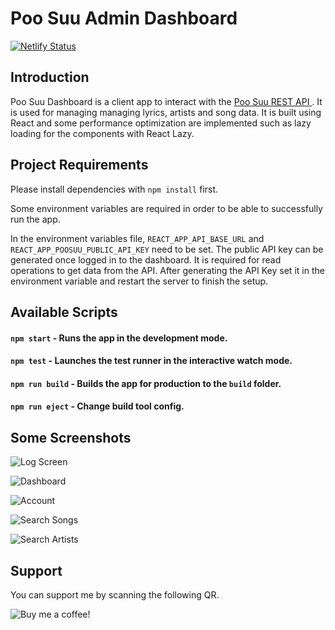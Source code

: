 # Poo Suu Admin Dashboard

[![Netlify Status](https://api.netlify.com/api/v1/badges/db3aefab-b6de-45f7-9a1f-8e728bcfff18/deploy-status)](https://app.netlify.com/sites/poosuu-dashboard/deploys)

## Introduction

Poo Suu Dashboard is a client app to interact with the [Poo Suu REST API ](https://github.com/zer0eXploit/poosuu-api). It is used for managing managing lyrics, artists and song data. It is built using React and some performance optimization are implemented such as lazy loading for the components with React Lazy.

## Project Requirements

Please install dependencies with `npm install` first.

Some environment variables are required in order to be able to successfully run the app.

In the environment variables file, `REACT_APP_API_BASE_URL` and `REACT_APP_POOSUU_PUBLIC_API_KEY` need to be set. The public API key can be generated once logged in to the dashboard. It is required for read operations to get data from the API. After generating the API Key set it in the environment variable and restart the server to finish the setup.

## Available Scripts

#### `npm start` - Runs the app in the development mode.

#### `npm test` - Launches the test runner in the interactive watch mode.

#### `npm run build` - Builds the app for production to the `build` folder.

#### `npm run eject` - Change build tool config.

## Some Screenshots

<p align="left">
   <img src="https://i.ibb.co/9tw8bhs/1.png" alt="Log Screen"/>
</p>
<p align="left">
   <img src="https://i.ibb.co/5jDJdDp/2.png" alt="Dashboard"/>
</p>
<p align="left">
   <img src="https://i.ibb.co/VNB7pK4/3.png" alt="Account"/>
</p>
<p align="left">
   <img src="https://i.ibb.co/dQnZzL7/4.png" alt="Search Songs"/>
</p>
<p align="left">
   <img src="https://i.ibb.co/8Pc8mwH/5.png" alt="Search Artists"/>
</p>


## Support

You can support me by scanning the following QR.

<p align="left">
   <img src="https://i.ibb.co/Jcf2t3g/bmc-qr.png" alt="Buy me a coffee!"/>
</p>
